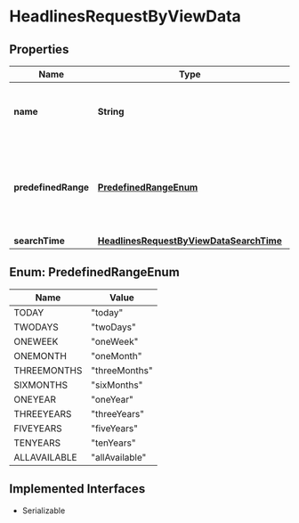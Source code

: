 

# HeadlinesRequestByViewData


## Properties

Name | Type | Description | Notes
------------ | ------------- | ------------- | -------------
**name** | **String** | Name of the view to return headlines for. |  [optional]
**predefinedRange** | [**PredefinedRangeEnum**](#PredefinedRangeEnum) | See list of valid date ranges. Date range is mutually exlusive to start/end time. |  [optional]
**searchTime** | [**HeadlinesRequestByViewDataSearchTime**](HeadlinesRequestByViewDataSearchTime.md) |  |  [optional]



## Enum: PredefinedRangeEnum

Name | Value
---- | -----
TODAY | &quot;today&quot;
TWODAYS | &quot;twoDays&quot;
ONEWEEK | &quot;oneWeek&quot;
ONEMONTH | &quot;oneMonth&quot;
THREEMONTHS | &quot;threeMonths&quot;
SIXMONTHS | &quot;sixMonths&quot;
ONEYEAR | &quot;oneYear&quot;
THREEYEARS | &quot;threeYears&quot;
FIVEYEARS | &quot;fiveYears&quot;
TENYEARS | &quot;tenYears&quot;
ALLAVAILABLE | &quot;allAvailable&quot;


## Implemented Interfaces

* Serializable


